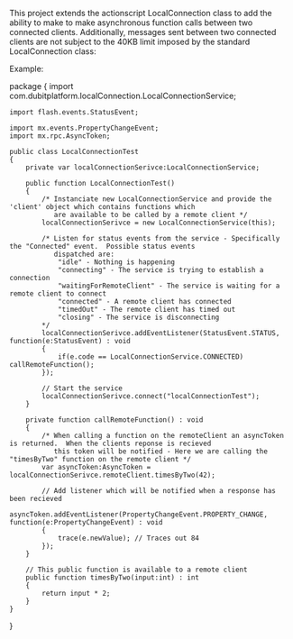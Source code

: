 ﻿This project extends the actionscript LocalConnection class to add the ability to make to make asynchronous function calls between two connected clients.  Additionally, messages sent between two connected clients are not subject to the 40KB limit imposed by the standard LocalConnection class:

Example:

package
{
        import com.dubitplatform.localConnection.LocalConnectionService;
	
	import flash.events.StatusEvent;
	
	import mx.events.PropertyChangeEvent;
	import mx.rpc.AsyncToken;

	public class LocalConnectionTest
	{
		private var localConnectionSerivce:LocalConnectionService;
		
		public function LocalConnectionTest()
		{
			/* Instanciate new LocalConnectionService and provide the 'client' object which contains functions which 
  		       are available to be called by a remote client */
			localConnectionSerivce = new LocalConnectionService(this);
			
			/* Listen for status events from the service - Specifically the "Connected" event.  Possible status events 
			   dispatched are:
				"idle" - Nothing is happening
				"connecting" - The service is trying to establish a connection
				"waitingForRemoteClient" - The service is waiting for a remote client to connect
				"connected" - A remote client has connected
				"timedOut" - The remote client has timed out
				"closing" - The service is disconnecting
			*/
			localConnectionSerivce.addEventListener(StatusEvent.STATUS, function(e:StatusEvent) : void
			{
				if(e.code == LocalConnectionService.CONNECTED) callRemoteFunction();
			});
			
			// Start the service
			localConnectionSerivce.connect("localConnectionTest");
		}
		
		private function callRemoteFunction() : void
		{
			/* When calling a function on the remoteClient an asyncToken is returned.  When the clients reponse is recieved
			   this token will be notified - Here we are calling the "timesByTwo" function on the remote client */
			var asyncToken:AsyncToken = localConnectionSerivce.remoteClient.timesByTwo(42);
			
			// Add listener which will be notified when a response has been recieved
			asyncToken.addEventListener(PropertyChangeEvent.PROPERTY_CHANGE, function(e:PropertyChangeEvent) : void
			{
				trace(e.newValue); // Traces out 84
			});
		}
		
		// This public function is available to a remote client
		public function timesByTwo(input:int) : int
		{
			return input * 2;
		}
	}
}